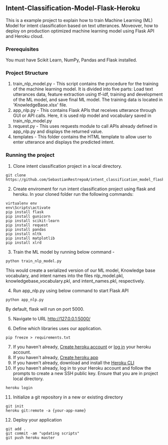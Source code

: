 ## Intent-Classification-Model-Flask-Heroku

This is a example project to explain how to train Machine Learning (ML) Model for intent classification based on text utterances. Moveover, how to deploy on production optimized machine learning model using Flask API and Heroku cloud.

### Prerequisites
You must have Scikit Learn, NumPy, Pandas and Flask installed.

### Project Structure

1. train_nlp_model.py - This script contains the procedure for the training of the machine learning model. It is divided into five parts: Load text utterances data, feature extraction using tf-idf, training and development of the ML model, and save final ML model.   The training data is located in  'KnowledgeBase.xlsx' file.
2. app_nlp.py - This contains Flask APIs that receives utterance through GUI or API calls. Here, it is used nlp model and vocabulary saved in train_nlp_model.py 
3. request.py - This uses requests module to call APIs already defined in app_nlp.py and displays the returned value.
4. templates - This folder contains the HTML template to allow user to enter utterance and displays the predicted intent.

### Running the project

1. Clone intent classification project in a local directory.
```
git clone https://github.com/SebastianRestrepoA/intent_classification_model_flask_heroku.git
```

2. Create enviroment for run intent classification project using flask and heroku. In your cloned folder run the following commands:
```
virtualenv env
env\Scripts\activate
pip install flask
pip install gunicorn
pip install scikit-learn
pip install request
pip install pandas
pip install nltk
pip install matplotlib
pip install xlrd
```

3. Train the ML model by running below command -
```
python train_nlp_model.py
```
This would create a serialized version of our ML model, Knowledge base vocabulary, and intent names into the files nlp_model.pkl, knowledgebase_vocabulary.pkl, and intent_names.pkl, respectively.

4. Run app_nlp.py using below command to start Flask API
```
python app_nlp.py
```
By default, flask will run on port 5000.

5. Navigate to URL http://127.0.0.1:5000/ 

6. Define which libraries uses our application. 
```
pip freeze > requirements.txt
```
7. If you haven't already, [Create heroku account](https://signup.heroku.com/) or [log in](https://id.heroku.com/login) your heroku account.
8. If you haven't already, [Create heroku app](https://dashboard.heroku.com/new-app)
9. If you haven't already, download and install the [Heroku CLI](https://devcenter.heroku.com/articles/heroku-cli)
10. If you haven't already, log in to your Heroku account and follow the prompts to create a new SSH public key. Ensure that you are in  project local directory. 
```
heroku login
```
11. Initialize a git repository in a new or existing directory
```
git init
heroku git:remote -a {your-app-name}
```
12. Deploy your application
```
git add .
git commit -am "updating scripts"
git push heroku master
```
